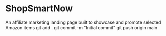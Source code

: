 # ShopSmartNow
An affiliate marketing landing page built to showcase and promote selected Amazon items
git add .
git commit -m "Initial commit"
git push origin main
